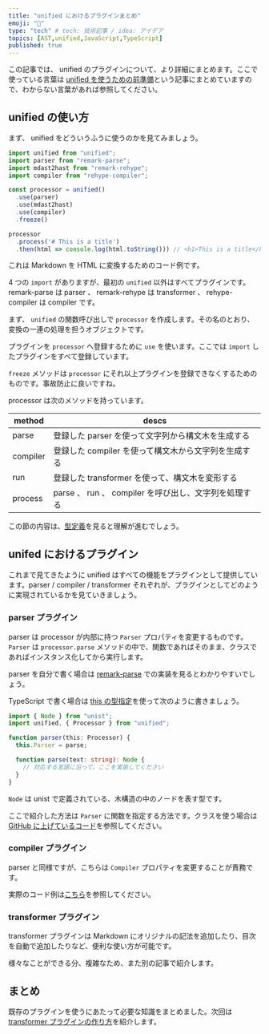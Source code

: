 ```yaml
---
title: "unified におけるプラグインまとめ"
emoji: "🔑"
type: "tech" # tech: 技術記事 / idea: アイデア
topics: [AST,unified,JavaScript,TypeScript]
published: true
---
```


この記事では、 unified のプラグインについて、より詳細にまとめます。ここで使っている言葉は [unified を使うための前準備](https://zenn.dev/januswel/articles/e4f979b875298e372070)という記事にまとめていますので、わからない言葉があれば参照してください。

## unified の使い方

まず、 unified をどういうふうに使うのかを見てみましょう。

```typescript
import unified from "unified";
import parser from "remark-parse";
import mdast2hast from "remark-rehype";
import compiler from "rehype-compiler";

const processor = unified()
  .use(parser)
  .use(mdast2hast)
  .use(compiler)
  .freeze()

processor
  .process('# This is a title')
  .then(html => console.log(html.toString())) // <h1>This is a title</h1>
```

これは Markdown を HTML に変換するためのコード例です。

4 つの `import` がありますが、最初の `unified` 以外はすべてプラグインです。 remark-parse は parser 、 remark-rehype は transformer 、 rehype-compiler は compiler です。

まず、 `unified` の関数呼び出しで `processor` を作成します。その名のとおり、変換の一連の処理を担うオブジェクトです。

プラグインを `processor` へ登録するために `use` を使います。ここでは `import` したプラグインをすべて登録しています。

`freeze` メソッドは `processor` にそれ以上プラグインを登録できなくするためのものです。事故防止に良いですね。

processor は次のメソッドを持っています。

 method   | descs
 ---------|---------------------------------------------------------
 parse    | 登録した parser を使って文字列から構文木を生成する
 compiler | 登録した compiler を使って構文木から文字列を生成する
 run      | 登録した transformer を使って、構文木を変形する
 process  | parse 、 run 、 compiler を呼び出し、文字列を処理する

この節の内容は、[型定義](https://github.com/unifiedjs/unified/blob/main/types/ts4.0/index.d.ts)を見ると理解が進むでしょう。

## unifed におけるプラグイン

これまで見てきたように unified はすべての機能をプラグインとして提供しています。parser / compiler / transformer それぞれが、プラグインとしてどのように実現されているかを見ていきましょう。

### parser プラグイン

parser は processor が内部に持つ `Parser` プロパティを変更するものです。`Parser` は `processor.parse` メソッドの中で、関数であればそのまま、クラスであればインスタンス化してから実行します。

parser を自分で書く場合は [remark-parse](https://github.com/remarkjs/remark/blob/main/packages/remark-parse/index.js) での実装を見るとわかりやすいでしょう。

TypeScript で書く場合は [this の型指定](https://www.typescriptlang.org/docs/handbook/2/functions.html#declaring-this-in-a-function)を使って次のように書きましょう。

```typescript:parser-function.ts
import { Node } from "unist";
import unified, { Processor } from "unified";

function parser(this: Processor) {
  this.Parser = parse;

  function parse(text: string): Node {
    // 対応する言語に沿って、ここを実装してください
  }
}
```

`Node` は unist で定義されている、木構造の中のノードを表す型です。

ここで紹介した方法は `Parser` に関数を指定する方法です。クラスを使う場合は [GitHub に上げているコード](https://github.com/januswel/unified-sample/blob/main/src/plugins/parsers/class.ts)を参照してください。

### compiler プラグイン

parser と同様ですが、こちらは `Compiler` プロパティを変更することが責務です。

実際のコード例は[こちら](https://github.com/januswel/unified-sample/tree/main/src/plugins/compilers)を参照してください。

### transformer プラグイン

transformer プラグインは Markdown にオリジナルの記法を追加したり、目次を自動で追加したりなど、便利な使い方が可能です。

様々なことができる分、複雑なため、また別の記事で紹介します。

## まとめ

既存のプラグインを使うにあたって必要な知識をまとめました。次回は [transformer プラグインの作り方](https://zenn.dev/januswel/articles/745787422d425b01e0c1)を紹介します。
